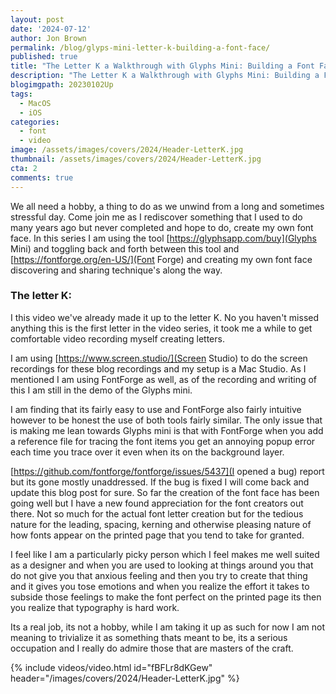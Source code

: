 ```yaml
---
layout: post
date: '2024-07-12'
author: Jon Brown
permalink: /blog/glyps-mini-letter-k-building-a-font-face/
published: true
title: "The Letter K a Walkthrough with Glyphs Mini: Building a Font Face"
description: "The Letter K a Walkthrough with Glyphs Mini: Building a Font Face"
blogimgpath: 20230102Up
tags:
  - MacOS
  - iOS
categories:
  - font
  - video
image: /assets/images/covers/2024/Header-LetterK.jpg
thumbnail: /assets/images/covers/2024/Header-LetterK.jpg
cta: 2
comments: true
---
```

We all need a hobby, a thing to do as we unwind from a long and sometimes stressful day. Come join me as I rediscover something that I used to do many years ago but never completed and hope to do, create my own font face. In this series I am using the tool [https://glyphsapp.com/buy](Glyphs Mini) and toggling back and forth between this tool and [https://fontforge.org/en-US/](Font Forge) and creating my own font face discovering and sharing technique's along the way. 

### The letter K:
I this video we've already made it up to the letter K. No you haven't missed anything this is the first letter in the video series, it took me a while to get comfortable video recording myself creating letters. 

I am using [https://www.screen.studio/](Screen Studio) to do the screen recordings for these blog recordings and my setup is a Mac Studio. As I mentioned I am using FontForge as well, as of the recording and writing of this I am still in the demo of the Glyphs mini. 

I am finding that its fairly easy to use and FontForge also fairly intuitive however to be honest the use of both tools fairly similar. The only issue that is making me lean towards Glyphs mini is that with FontForge when you add a reference file for tracing the font items you get an annoying popup error each time you trace over it even when its on the background layer. 

[https://github.com/fontforge/fontforge/issues/5437](I opened a bug) report but its gone mostly unaddressed. If the bug is fixed I will come back and update this blog post for sure. So far the creation of the font face has been going well but I have a new found appreciation for the font creators out there. Not so much for the actual font letter creation but for the tedious nature for the leading, spacing, kerning and otherwise pleasing nature of how fonts appear on the printed page that you tend to take for granted. 

I feel like I am a particularly picky person which I feel makes me well suited as a designer and when you are used to looking at things around you that do not give you that anxious feeling and then you try to create that thing and it gives you tose emotions and when you realize the effort it takes to subside those feelings to make the font perfect on the printed page its then you realize that typography is hard work. 

Its a real job, its not a hobby, while I am taking it up as such for now I am not meaning to trivialize it as something thats meant to be, its a serious occupation and I really do admire those that are masters of the craft. 

{% include videos/video.html id="fBFLr8dKGew" header="/images/covers/2024/Header-LetterK.jpg" %}